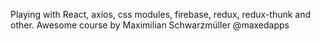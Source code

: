 Playing with React, axios, css modules, firebase, redux, redux-thunk and other.
Awesome course by Maximilian Schwarzmüller @maxedapps